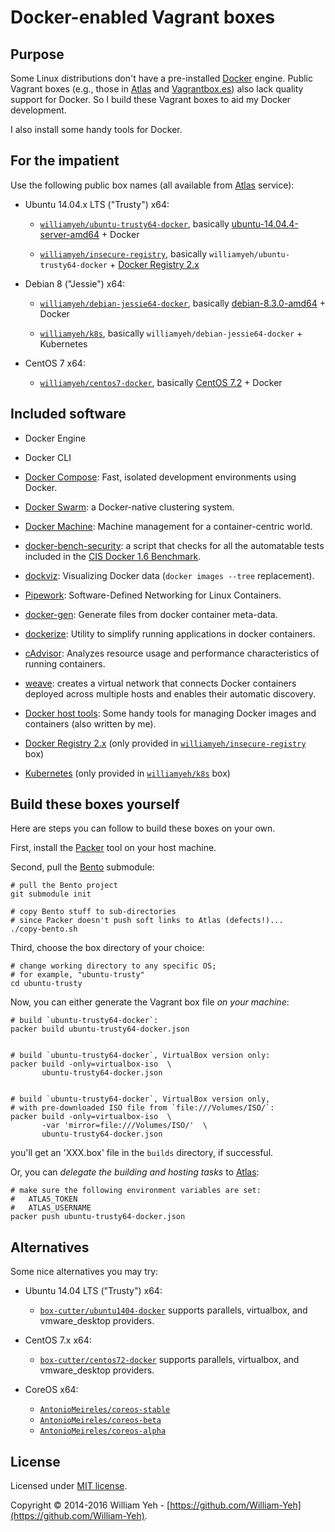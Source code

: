 Docker-enabled Vagrant boxes
============================


## Purpose

Some Linux distributions don't have a pre-installed [Docker](http://www.docker.com) engine. Public Vagrant boxes (e.g., those in [Atlas](https://atlas.hashicorp.com/boxes/search) and [Vagrantbox.es](http://www.vagrantbox.es/)) also lack quality support for Docker. So I build these Vagrant boxes to aid my Docker development.

I also install some handy tools for Docker.


## For the impatient

Use the following public box names (all available from [Atlas](https://atlas.hashicorp.com/) service):


- Ubuntu 14.04.x LTS ("Trusty") x64:

  - [`williamyeh/ubuntu-trusty64-docker`](https://vagrantcloud.com/williamyeh/ubuntu-trusty64-docker), basically [ubuntu-14.04.4-server-amd64](http://releases.ubuntu.com/14.04/) + Docker

  - [`williamyeh/insecure-registry`](https://vagrantcloud.com/williamyeh/insecure-registry), basically `williamyeh/ubuntu-trusty64-docker` + [Docker Registry 2.x](https://github.com/docker/distribution)

- Debian 8 ("Jessie") x64:

  - [`williamyeh/debian-jessie64-docker`](https://vagrantcloud.com/williamyeh/debian-jessie64-docker), basically [debian-8.3.0-amd64](http://cdimage.debian.org/cdimage/release/8.3.0/amd64/) + Docker

  - [`williamyeh/k8s`](https://atlas.hashicorp.com/williamyeh/boxes/k8s), basically `williamyeh/debian-jessie64-docker` + Kubernetes

- CentOS 7 x64:

  - [`williamyeh/centos7-docker`](https://atlas.hashicorp.com/williamyeh/boxes/centos7-docker/), basically [CentOS 7.2](http://mirrors.kernel.org/centos/7.2.1511/) + Docker





## Included software

- Docker Engine

- Docker CLI

- [Docker Compose](https://github.com/docker/compose): Fast, isolated development environments using Docker.

- [Docker Swarm](https://github.com/docker/swarm): a Docker-native clustering system.

- [Docker Machine](https://github.com/docker/machine): Machine management for a container-centric world.

- [docker-bench-security](https://github.com/docker/docker-bench-security): a script that checks for all the automatable tests included in the [CIS Docker 1.6 Benchmark](https://benchmarks.cisecurity.org/tools2/docker/CIS_Docker_1.6_Benchmark_v1.0.0.pdf).

- [dockviz](https://github.com/justone/dockviz): Visualizing Docker data (`docker images --tree` replacement).

- [Pipework](https://github.com/jpetazzo/pipework): Software-Defined Networking for Linux Containers.

- [docker-gen](https://github.com/jwilder/docker-gen): Generate files from docker container meta-data.

- [dockerize](https://github.com/jwilder/dockerize): Utility to simplify running applications in docker containers.

- [cAdvisor](https://github.com/google/cadvisor/): Analyzes resource usage and performance characteristics of running containers.

- [weave](https://github.com/zettio/weave): creates a virtual network that connects Docker containers deployed across multiple hosts and enables their automatic discovery.

- [Docker host tools](https://github.com/William-Yeh/docker-host-tools): Some handy tools for managing Docker images and containers (also written by me).

- [Docker Registry 2.x](https://github.com/docker/distribution) (only provided in [`williamyeh/insecure-registry`](https://vagrantcloud.com/williamyeh/insecure-registry) box)

- [Kubernetes](http://kubernetes.io/) (only provided in [`williamyeh/k8s`](https://atlas.hashicorp.com/williamyeh/boxes/k8s) box)


## Build these boxes yourself

Here are steps you can follow to build these boxes on your own.


First, install the [Packer](https://www.packer.io/) tool on your host machine.

Second, pull the [Bento](https://github.com/chef/bento) submodule:

```
# pull the Bento project
git submodule init

# copy Bento stuff to sub-directories
# since Packer doesn't push soft links to Atlas (defects!)...
./copy-bento.sh
```

Third, choose the box directory of your choice:


```
# change working directory to any specific OS;
# for example, "ubuntu-trusty"
cd ubuntu-trusty
```


Now, you can either generate the Vagrant box file *on your machine*:


```
# build `ubuntu-trusty64-docker`:
packer build ubuntu-trusty64-docker.json


# build `ubuntu-trusty64-docker`, VirtualBox version only:
packer build -only=virtualbox-iso  \
       ubuntu-trusty64-docker.json


# build `ubuntu-trusty64-docker`, VirtualBox version only,
# with pre-downloaded ISO file from `file:///Volumes/ISO/`:
packer build -only=virtualbox-iso  \
       -var 'mirror=file:///Volumes/ISO/'  \
       ubuntu-trusty64-docker.json
```

you'll get an 'XXX.box' file in the `builds` directory, if successful.


Or, you can *delegate the building and hosting tasks* to [Atlas](https://atlas.hashicorp.com/):

```
# make sure the following environment variables are set:
#   ATLAS_TOKEN
#   ATLAS_USERNAME
packer push ubuntu-trusty64-docker.json
```


## Alternatives

Some nice alternatives you may try:


- Ubuntu 14.04 LTS ("Trusty") x64:

  - [`box-cutter/ubuntu1404-docker`](https://atlas.hashicorp.com/box-cutter/boxes/ubuntu1404-docker) supports parallels, virtualbox, and vmware_desktop providers.


- CentOS 7.x x64:

  - [`box-cutter/centos72-docker`](https://atlas.hashicorp.com/box-cutter/boxes/centos72-docker) supports parallels, virtualbox, and vmware_desktop providers.


- CoreOS x64:

  - [`AntonioMeireles/coreos-stable`](https://atlas.hashicorp.com/AntonioMeireles/boxes/coreos-stable)
  - [`AntonioMeireles/coreos-beta`](https://atlas.hashicorp.com/AntonioMeireles/boxes/coreos-beta)
  - [`AntonioMeireles/coreos-alpha`](https://atlas.hashicorp.com/AntonioMeireles/boxes/coreos-alpha)




## License

Licensed under [MIT license](http://creativecommons.org/licenses/MIT/).

Copyright © 2014-2016 William Yeh - [https://github.com/William-Yeh](https://github.com/William-Yeh).

